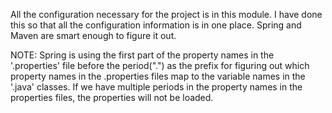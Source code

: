 All the configuration necessary for the project is in this module. I have done this so that all the configuration information is in one place. Spring and Maven are  smart enough to figure it out.

NOTE: Spring is using the first part of the property names in the '.properties' file before the period(".") as the prefix for figuring out which property names in the .properties files map to the variable names in the '.java' classes. If we have multiple periods in the property names in the properties files, the properties will not be loaded.
